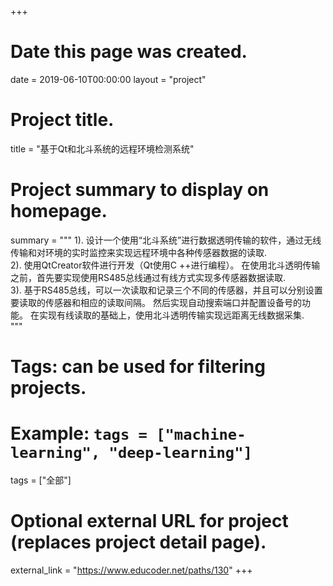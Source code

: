 +++
# Date this page was created.
date = 2019-06-10T00:00:00
layout = "project"

# Project title.
title = "基于Qt和北斗系统的远程环境检测系统"

# Project summary to display on homepage.
summary = """
 1).  设计一个使用“北斗系统”进行数据透明传输的软件，通过无线传输和对环境的实时监控来实现远程环境中各种传感器数据的读取.<br>
 2).  使用QtCreator软件进行开发（Qt使用C ++进行编程）。 在使用北斗透明传输之前，首先要实现使用RS485总线通过有线方式实现多传感器数据读取.<br>
 3).  基于RS485总线，可以一次读取和记录三个不同的传感器，并且可以分别设置要读取的传感器和相应的读取间隔。 然后实现自动搜索端口并配置设备号的功能。 在实现有线读取的基础上，使用北斗透明传输实现远距离无线数据采集.<br>
 """

# Tags: can be used for filtering projects.
# Example: `tags = ["machine-learning", "deep-learning"]`
tags = ["全部"]

# Optional external URL for project (replaces project detail page).
external_link = "https://www.educoder.net/paths/130"
+++
